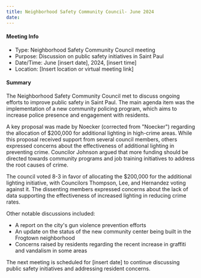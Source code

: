 ```yaml
---
title: Neighborhood Safety Community Council- June 2024
date: 
---
```

#### Meeting Info
* Type: Neighborhood Safety Community Council meeting
* Purpose: Discussion on public safety initiatives in Saint Paul
* Date/Time: June [insert date], 2024, [insert time]
* Location: [Insert location or virtual meeting link]

#### Summary
The Neighborhood Safety Community Council met to discuss ongoing efforts to improve public safety in Saint Paul. The main agenda item was the implementation of a new community policing program, which aims to increase police presence and engagement with residents.

A key proposal was made by Noecker (corrected from "Noecker") regarding the allocation of $200,000 for additional lighting in high-crime areas. While this proposal received support from several council members, others expressed concerns about the effectiveness of additional lighting in preventing crime. Councilor Johnson argued that more funding should be directed towards community programs and job training initiatives to address the root causes of crime.

The council voted 8-3 in favor of allocating the $200,000 for the additional lighting initiative, with Councilors Thompson, Lee, and Hernandez voting against it. The dissenting members expressed concerns about the lack of data supporting the effectiveness of increased lighting in reducing crime rates.

Other notable discussions included:

* A report on the city's gun violence prevention efforts
* An update on the status of the new community center being built in the Frogtown neighborhood
* Concerns raised by residents regarding the recent increase in graffiti and vandalism in some areas

The next meeting is scheduled for [insert date] to continue discussing public safety initiatives and addressing resident concerns.

